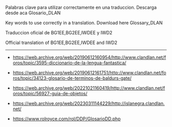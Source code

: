 Palabras clave para utilizar correctamente en una traduccion. Descarga desde aca Glosario_DLAN

Key words to use correctly in a translation. Download here Glossary_DLAN

Traduccion oficial de BG1EE,BG2EE,IWDEE y IWD2

Official translation of BG1EE,BG2EE,IWDEE and IWD2

----------------------------------------------------------------------------------------------------------------------------------------------------------------------------------------------------------------


- https://web.archive.org/web/20190612160954/http://www.clandlan.net/foros/topic/3595-diccionario-de-la-lengua-fantastica/


- https://web.archive.org/web/20190612161751/http://www.clandlan.net/foros/topic/34123-glosario-de-terminos-de-baldurs-gate/


- https://web.archive.org/web/20221021160419/http://www.clandlan.net/foros/topic/56927-guia-de-objetos/


- https://web.archive.org/web/20230311144229/http://islanegra.clandlan.net/

- https://www.rolroyce.com/rol/DDP/GlosarioDD.php
